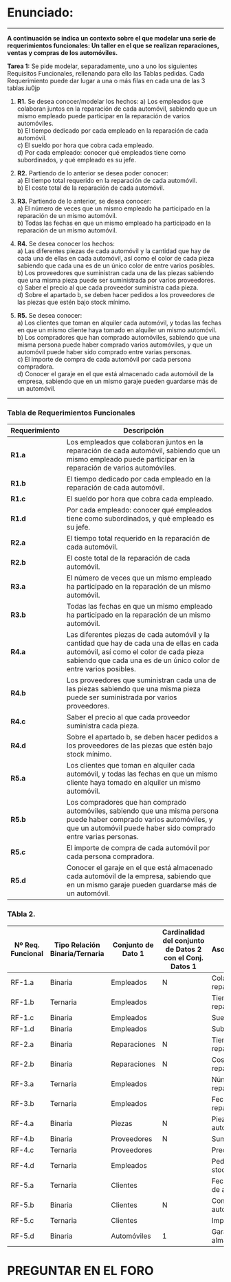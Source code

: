# Enunciado:

---

**A continuación se indica un contexto sobre el que modelar una serie de requerimientos funcionales: Un taller en el que se realizan reparaciones, ventas y compras de los automóviles.**

**Tarea 1:** Se pide modelar, separadamente, uno a uno los siguientes Requisitos Funcionales, rellenando para ello las Tablas pedidas. Cada Requerimiento puede dar lugar a una o más filas en cada una de las 3 tablas.iu0jp
1. **R1.** Se desea conocer/modelar los hechos:
   a) Los empleados que colaboran juntos en la reparación de cada automóvil, sabiendo que un mismo empleado puede participar en la reparación de varios automóviles.  
   b) El tiempo dedicado por cada empleado en la reparación de cada automóvil.  
   c) El sueldo por hora que cobra cada empleado.  
   d) Por cada empleado: conocer qué empleados tiene como subordinados, y qué empleado es su jefe.

2. **R2.** Partiendo de lo anterior se desea poder conocer:  
   a) El tiempo total requerido en la reparación de cada automóvil.  
   b) El coste total de la reparación de cada automóvil.

3. **R3.** Partiendo de lo anterior, se desea conocer:  
   a) El número de veces que un mismo empleado ha participado en la reparación de un mismo automóvil.  
   b) Todas las fechas en que un mismo empleado ha participado en la reparación de un mismo automóvil.

4. **R4.** Se desea conocer los hechos:  
   a) Las diferentes piezas de cada automóvil y la cantidad que hay de cada una de ellas en cada automóvil, así como el color de cada pieza sabiendo que cada una es de un único color de entre varios posibles.  
   b) Los proveedores que suministran cada una de las piezas sabiendo que una misma pieza puede ser suministrada por varios proveedores.  
   c) Saber el precio al que cada proveedor suministra cada pieza.  
   d) Sobre el apartado b, se deben hacer pedidos a los proveedores de las piezas que estén bajo stock mínimo.

5. **R5.** Se desea conocer:  
   a) Los clientes que toman en alquiler cada automóvil, y todas las fechas en que un mismo cliente haya tomado en alquiler un mismo automóvil.  
   b) Los compradores que han comprado automóviles, sabiendo que una misma persona puede haber comprado varios automóviles, y que un automóvil puede haber sido comprado entre varias personas.  
   c) El importe de compra de cada automóvil por cada persona compradora.  
   d) Conocer el garaje en el que está almacenado cada automóvil de la empresa, sabiendo que en un mismo garaje pueden guardarse más de un automóvil.

--- 

### Tabla de Requerimientos Funcionales

| **Requerimiento** | **Descripción**                                                                                  |
|-------------------|--------------------------------------------------------------------------------------------------|
| **R1.a**          | Los empleados que colaboran juntos en la reparación de cada automóvil, sabiendo que un mismo empleado puede participar en la reparación de varios automóviles. |
| **R1.b**          | El tiempo dedicado por cada empleado en la reparación de cada automóvil.                         |
| **R1.c**          | El sueldo por hora que cobra cada empleado.                                                      |
| **R1.d**          | Por cada empleado: conocer qué empleados tiene como subordinados, y qué empleado es su jefe.     |
| **R2.a**          | El tiempo total requerido en la reparación de cada automóvil.                                     |
| **R2.b**          | El coste total de la reparación de cada automóvil.                                               |
| **R3.a**          | El número de veces que un mismo empleado ha participado en la reparación de un mismo automóvil.  |
| **R3.b**          | Todas las fechas en que un mismo empleado ha participado en la reparación de un mismo automóvil. |
| **R4.a**          | Las diferentes piezas de cada automóvil y la cantidad que hay de cada una de ellas en cada automóvil, así como el color de cada pieza sabiendo que cada una es de un único color de entre varios posibles. |
| **R4.b**          | Los proveedores que suministran cada una de las piezas sabiendo que una misma pieza puede ser suministrada por varios proveedores. |
| **R4.c**          | Saber el precio al que cada proveedor suministra cada pieza.                                     |
| **R4.d**          | Sobre el apartado b, se deben hacer pedidos a los proveedores de las piezas que estén bajo stock mínimo. |
| **R5.a**          | Los clientes que toman en alquiler cada automóvil, y todas las fechas en que un mismo cliente haya tomado en alquiler un mismo automóvil. |
| **R5.b**          | Los compradores que han comprado automóviles, sabiendo que una misma persona puede haber comprado varios automóviles, y que un automóvil puede haber sido comprado entre varias personas. |
| **R5.c**          | El importe de compra de cada automóvil por cada persona compradora.                              |
| **R5.d**          | Conocer el garaje en el que está almacenado cada automóvil de la empresa, sabiendo que en un mismo garaje pueden guardarse más de un automóvil. |

### TAbla 2.
| Nº Req. Funcional | Tipo Relación Binaria/Ternaria | Conjunto de Dato 1 | Cardinalidad del conjunto de Datos 2 con el Conj. Datos 1 | Asociación/Relación         | Cardinalidad del conjunto de Datos 1 con el Conj. Datos 2 | Conjunto de Dato 2 | Conjunto de Dato 3 |
|--------------------|--------------------------------|---------------------|-----------------------------------------------------------|-----------------------------|-----------------------------------------------------------|---------------------|--------------------|
| RF-1.a             | Binaria                       | Empleados           | N    | Colaboran en reparaciones        | N    | Automóviles         |                |
| RF-1.b             | Ternaria                      | Empleados           |      | Tiempo dedicado a reparaciones   |      | Reparaciones        | Automóviles    |
| RF-1.c             | Binaria                       | Empleados           |      | Sueldo por hora                  |      |                     |                |
| RF-1.d             | Binaria                       | Empleados           |      | Subordinado-Jefe                 |      | Empleados           |                |
| RF-2.a             | Binaria                       | Reparaciones        | N    | Tiempo total de reparación       | 1    | Automóviles         |                |
| RF-2.b             | Binaria                       | Reparaciones        | N    | Coste total de reparación        | 1    | Automóviles         |                |
| RF-3.a             | Ternaria                      | Empleados           |      | Número de reparaciones           |      | Reparaciones        | Automóviles    |
| RF-3.b             | Ternaria                      | Empleados           |      | Fechas de reparación             |      | Reparaciones        | Automóviles    |
| RF-4.a             | Binaria                       | Piezas              | N    | Piezas en automóviles            | 1    | Automóviles         |                |
| RF-4.b             | Binaria                       | Proveedores         | N    | Suministro de piezas             | N    | Piezas              |                |
| RF-4.c             | Ternaria                      | Proveedores         |      | Precio por pieza                 |      | Piezas              | Suministro     |
| RF-4.d             | Ternaria                      | Empleados           |      | Pedidos piezas bajo stock mínimo |      | Proveedores         | Piezas         |
| RF-5.a             | Ternaria                      | Clientes            |      | Fechas de alquiler de automóviles|      | Automóviles         | Alquileres     |
| RF-5.b             | Binaria                       | Clientes            | N    | Compra de automóviles            | N    | Automóviles         |                |
| RF-5.c             | Ternaria                      | Clientes            |      | Importe de compra                |      | Automóviles         | Compras        |
| RF-5.d             | Binaria                       | Automóviles         | 1    | Garaje de almacenamiento         | N    | Garajes             |                |

# PREGUNTAR EN EL FORO

